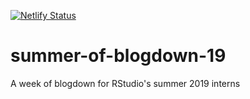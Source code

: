 [![Netlify Status](https://api.netlify.com/api/v1/badges/cac601bf-77e4-4d7f-b4ec-db2b08829e20/deploy-status)](https://app.netlify.com/sites/summer-of-blogdown/deploys)

# summer-of-blogdown-19
A week of blogdown for RStudio's summer 2019 interns
